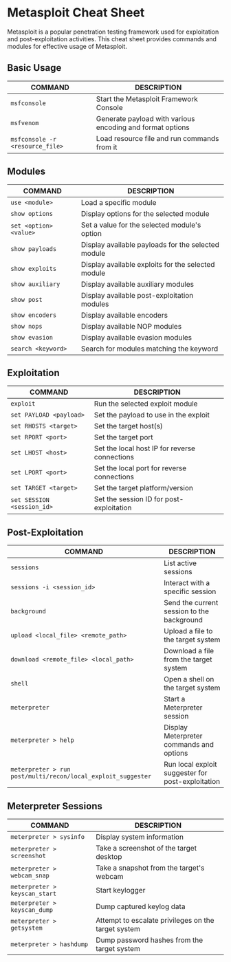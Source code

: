 # Metasploit Cheat Sheet

Metasploit is a popular penetration testing framework used for exploitation and post-exploitation activities. This cheat sheet provides commands and modules for effective usage of Metasploit.

## Basic Usage

COMMAND | DESCRIPTION
---|---
`msfconsole` | Start the Metasploit Framework Console
`msfvenom` | Generate payload with various encoding and format options
`msfconsole -r <resource_file>` | Load resource file and run commands from it

## Modules

COMMAND | DESCRIPTION
---|---
`use <module>` | Load a specific module
`show options` | Display options for the selected module
`set <option> <value>` | Set a value for the selected module's option
`show payloads` | Display available payloads for the selected module
`show exploits` | Display available exploits for the selected module
`show auxiliary` | Display available auxiliary modules
`show post` | Display available post-exploitation modules
`show encoders` | Display available encoders
`show nops` | Display available NOP modules
`show evasion` | Display available evasion modules
`search <keyword>` | Search for modules matching the keyword

## Exploitation

COMMAND | DESCRIPTION
---|---
`exploit` | Run the selected exploit module
`set PAYLOAD <payload>` | Set the payload to use in the exploit
`set RHOSTS <target>` | Set the target host(s)
`set RPORT <port>` | Set the target port
`set LHOST <host>` | Set the local host IP for reverse connections
`set LPORT <port>` | Set the local port for reverse connections
`set TARGET <target>` | Set the target platform/version
`set SESSION <session_id>` | Set the session ID for post-exploitation

## Post-Exploitation

COMMAND | DESCRIPTION
---|---
`sessions` | List active sessions
`sessions -i <session_id>` | Interact with a specific session
`background` | Send the current session to the background
`upload <local_file> <remote_path>` | Upload a file to the target system
`download <remote_file> <local_path>` | Download a file from the target system
`shell` | Open a shell on the target system
`meterpreter` | Start a Meterpreter session
`meterpreter > help` | Display Meterpreter commands and options
`meterpreter > run post/multi/recon/local_exploit_suggester` | Run local exploit suggester for post-exploitation

## Meterpreter Sessions

COMMAND | DESCRIPTION
---|---
`meterpreter > sysinfo` | Display system information
`meterpreter > screenshot` | Take a screenshot of the target desktop
`meterpreter > webcam_snap` | Take a snapshot from the target's webcam
`meterpreter > keyscan_start` | Start keylogger
`meterpreter > keyscan_dump` | Dump captured keylog data
`meterpreter > getsystem` | Attempt to escalate privileges on the target system
`meterpreter > hashdump` | Dump password hashes from the target system

